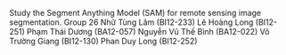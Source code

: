 Study the Segment Anything Model (SAM) for remote sensing image segmentation.
Group 26
Nhữ Tùng Lâm (BI12-233)
Lê Hoàng Long (BI12-251)
Phạm Thái Dương (BA12-057)
Nguyễn Vũ Thế Bình (BA12-022)
Võ Trường Giang (BI12-130)
Phan Duy Long (BI12-252)   
